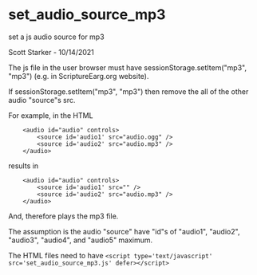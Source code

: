 # set_audio_source_mp3
set a js audio source for mp3

Scott Starker - 10/14/2021

The js file in the user browser must have sessionStorage.setItem("mp3", "mp3") (e.g. in ScriptureEarg.org website).

If sessionStorage.setItem("mp3", "mp3") then remove the all of the other audio "source"s src.

For example, in the HTML
```
    <audio id="audio" controls>
        <source id='audio1' src="audio.ogg" />
        <source id='audio2' src="audio.mp3" />
    </audio>
```

results in
```
    <audio id="audio" controls>
        <source id='audio1' src="" />
        <source id='audio2' src="audio.mp3" />
    </audio>
```

And, therefore plays the mp3 file.

The assumption is the audio "source" have "id"s of "audio1", "audio2", "audio3", "audio4", and "audio5" maximum.

The HTML files need to have ```<script type='text/javascript' src='set_audio_source_mp3.js' defer></script>```
